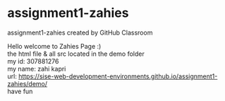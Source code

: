 # assignment1-zahies
assignment1-zahies created by GitHub Classroom

Hello welcome to Zahies Page :)                                                                                                 
the html file & all src located in the demo folder                                                                                            
my id: 307881276                                                                                                                
my name: zahi kapri                                                                                                             
url: https://sise-web-development-environments.github.io/assignment1-zahies/demo/                                               
have fun
